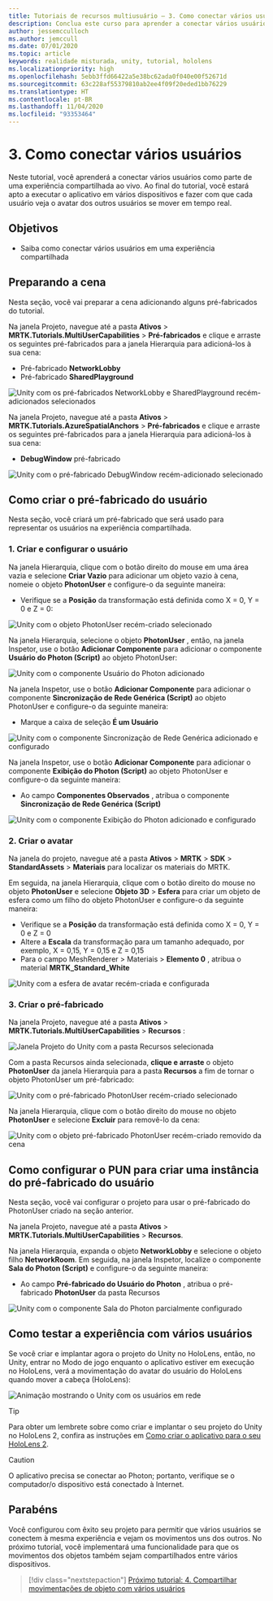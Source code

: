 ```yaml
---
title: Tutoriais de recursos multiusuário – 3. Como conectar vários usuários
description: Conclua este curso para aprender a conectar vários usuários em um aplicativo do HoloLens 2.
author: jessemcculloch
ms.author: jemccull
ms.date: 07/01/2020
ms.topic: article
keywords: realidade misturada, unity, tutorial, hololens
ms.localizationpriority: high
ms.openlocfilehash: 5ebb3ffd66422a5e38bc62ada0f040e00f52671d
ms.sourcegitcommit: 63c228af55379810ab2ee4f09f20eded1bb76229
ms.translationtype: HT
ms.contentlocale: pt-BR
ms.lasthandoff: 11/04/2020
ms.locfileid: "93353464"
---
```

# <a name="3-connecting-multiple-users"></a>3. Como conectar vários usuários

Neste tutorial, você aprenderá a conectar vários usuários como parte de uma experiência compartilhada ao vivo. Ao final do tutorial, você estará apto a executar o aplicativo em vários dispositivos e fazer com que cada usuário veja o avatar dos outros usuários se mover em tempo real.

## <a name="objectives"></a>Objetivos

* Saiba como conectar vários usuários em uma experiência compartilhada

## <a name="preparing-the-scene"></a>Preparando a cena

Nesta seção, você vai preparar a cena adicionando alguns pré-fabricados do tutorial.

Na janela Projeto, navegue até a pasta **Ativos** > **MRTK.Tutorials.MultiUserCapabilities** > **Pré-fabricados** e clique e arraste os seguintes pré-fabricados para a janela Hierarquia para adicioná-los à sua cena:

* Pré-fabricado **NetworkLobby**
* Pré-fabricado **SharedPlayground**

![Unity com os pré-fabricados NetworkLobby e SharedPlayground recém-adicionados selecionados](images/mr-learning-sharing/sharing-03-section1-step1-1.png)

Na janela Projeto, navegue até a pasta **Ativos** > **MRTK.Tutorials.AzureSpatialAnchors** > **Pré-fabricados** e clique e arraste os seguintes pré-fabricados para a janela Hierarquia para adicioná-los à sua cena:

* **DebugWindow** pré-fabricado

![Unity com o pré-fabricado DebugWindow recém-adicionado selecionado](images/mr-learning-sharing/sharing-03-section1-step1-2.png)

## <a name="creating-the-user-prefab"></a>Como criar o pré-fabricado do usuário

Nesta seção, você criará um pré-fabricado que será usado para representar os usuários na experiência compartilhada.

### <a name="1-create-and-configure-the-user"></a>1. Criar e configurar o usuário

Na janela Hierarquia, clique com o botão direito do mouse em uma área vazia e selecione **Criar Vazio** para adicionar um objeto vazio à cena, nomeie o objeto **PhotonUser** e configure-o da seguinte maneira:

* Verifique se a **Posição** da transformação está definida como X = 0, Y = 0 e Z = 0:

![Unity com o objeto PhotonUser recém-criado selecionado](images/mr-learning-sharing/sharing-03-section2-step1-1.png)

Na janela Hierarquia, selecione o objeto **PhotonUser** , então, na janela Inspetor, use o botão **Adicionar Componente** para adicionar o componente **Usuário do Photon (Script)** ao objeto PhotonUser:

![Unity com o componente Usuário do Photon adicionado](images/mr-learning-sharing/sharing-03-section2-step1-2.png)

Na janela Inspetor, use o botão **Adicionar Componente** para adicionar o componente **Sincronização de Rede Genérica (Script)** ao objeto PhotonUser e configure-o da seguinte maneira:

* Marque a caixa de seleção **É um Usuário**

![Unity com o componente Sincronização de Rede Genérica adicionado e configurado](images/mr-learning-sharing/sharing-03-section2-step1-3.png)

Na janela Inspetor, use o botão **Adicionar Componente** para adicionar o componente **Exibição do Photon (Script)** ao objeto PhotonUser e configure-o da seguinte maneira:

* Ao campo **Componentes Observados** , atribua o componente **Sincronização de Rede Genérica (Script)**

![Unity com o componente Exibição do Photon adicionado e configurado](images/mr-learning-sharing/sharing-03-section2-step1-4.png)

### <a name="2-create-the-avatar"></a>2. Criar o avatar

Na janela do projeto, navegue até a pasta **Ativos** > **MRTK** > **SDK** > **StandardAssets** > **Materiais** para localizar os materiais do MRTK.

Em seguida, na janela Hierarquia, clique com o botão direito do mouse no objeto **PhotonUser** e selecione **Objeto 3D** > **Esfera** para criar um objeto de esfera como um filho do objeto PhotonUser e configure-o da seguinte maneira:

* Verifique se a **Posição** da transformação está definida como X = 0, Y = 0 e Z = 0
* Altere a **Escala** da transformação para um tamanho adequado, por exemplo, X = 0,15, Y = 0,15 e Z = 0,15
* Para o campo MeshRenderer > Materiais > **Elemento 0** , atribua o material **MRTK_Standard_White**

![Unity com a esfera de avatar recém-criada e configurada](images/mr-learning-sharing/sharing-03-section2-step2-1.png)

### <a name="3-create-the-prefab"></a>3. Criar o pré-fabricado

Na janela Projeto, navegue até a pasta **Ativos** > **MRTK.Tutorials.MultiUserCapabilities** > **Recursos** :

![Janela Projeto do Unity com a pasta Recursos selecionada](images/mr-learning-sharing/sharing-03-section2-step3-1.png)

Com a pasta Recursos ainda selecionada, **clique e arraste** o objeto **PhotonUser** da janela Hierarquia para a pasta **Recursos** a fim de tornar o objeto PhotonUser um pré-fabricado:

![Unity com o pré-fabricado PhotonUser recém-criado selecionado](images/mr-learning-sharing/sharing-03-section2-step3-2.png)

Na janela Hierarquia, clique com o botão direito do mouse no objeto **PhotonUser** e selecione **Excluir** para removê-lo da cena:

![Unity com o objeto pré-fabricado PhotonUser recém-criado removido da cena](images/mr-learning-sharing/sharing-03-section2-step3-3.png)

## <a name="configuring-pun-to-instantiate-the-user-prefab"></a>Como configurar o PUN para criar uma instância do pré-fabricado do usuário

Nesta seção, você vai configurar o projeto para usar o pré-fabricado do PhotonUser criado na seção anterior.

Na janela Projeto, navegue até a pasta **Ativos** > **MRTK.Tutorials.MultiUserCapabilities** > **Recursos**.

Na janela Hierarquia, expanda o objeto **NetworkLobby** e selecione o objeto filho **NetworkRoom**. Em seguida, na janela Inspetor, localize o componente **Sala do Photon (Script)** e configure-o da seguinte maneira:

* Ao campo **Pré-fabricado do Usuário do Photon** , atribua o pré-fabricado **PhotonUser** da pasta Recursos

![Unity com o componente Sala do Photon parcialmente configurado](images/mr-learning-sharing/sharing-03-section3-step1-1.png)

## <a name="trying-the-experience-with-multiple-users"></a>Como testar a experiência com vários usuários

Se você criar e implantar agora o projeto do Unity no HoloLens, então, no Unity, entrar no Modo de jogo enquanto o aplicativo estiver em execução no HoloLens, verá a movimentação do avatar do usuário do HoloLens quando mover a cabeça (HoloLens):

![Animação mostrando o Unity com os usuários em rede](images/mr-learning-sharing/sharing-03-section4-step1-1.gif)

> [!TIP]
> Para obter um lembrete sobre como criar e implantar o seu projeto do Unity no HoloLens 2, confira as instruções em [Como criar o aplicativo para o seu HoloLens 2](mr-learning-base-02.md#building-your-application-to-your-hololens-2).

> [!CAUTION]
> O aplicativo precisa se conectar ao Photon; portanto, verifique se o computador/o dispositivo está conectado à Internet.

## <a name="congratulations"></a>Parabéns

Você configurou com êxito seu projeto para permitir que vários usuários se conectem à mesma experiência e vejam os movimentos uns dos outros. No próximo tutorial, você implementará uma funcionalidade para que os movimentos dos objetos também sejam compartilhados entre vários dispositivos.

> [!div class="nextstepaction"]
> [Próximo tutorial: 4. Compartilhar movimentações de objeto com vários usuários](mr-learning-sharing-04.md)

